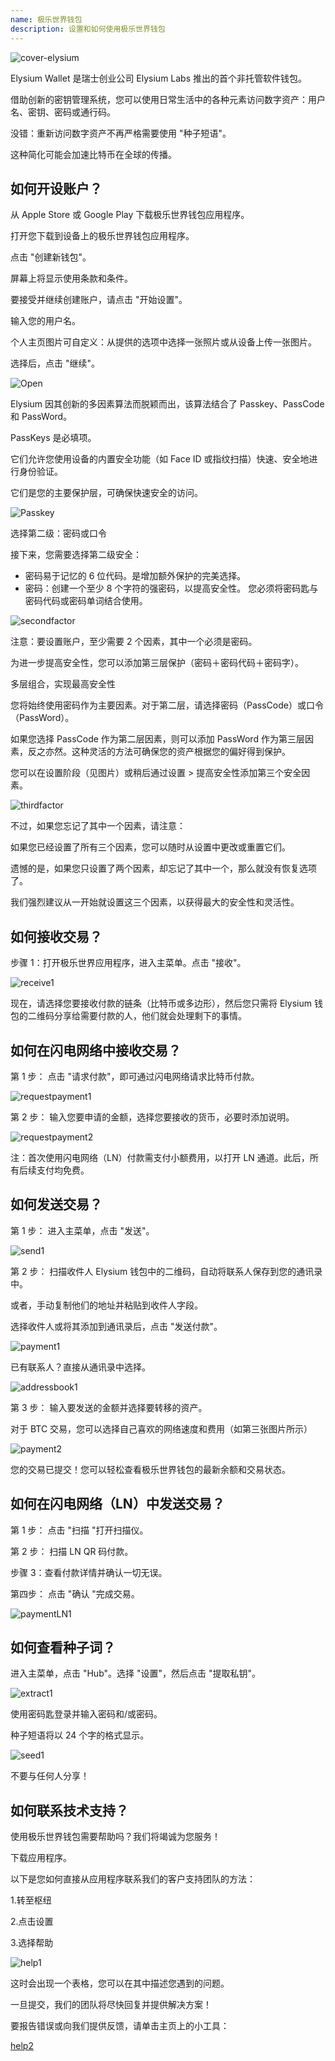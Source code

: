 ```yaml
---
name: 极乐世界钱包
description: 设置和如何使用极乐世界钱包
---
```

![cover-elysium](assets/cover.webp)

Elysium Wallet 是瑞士创业公司 Elysium Labs 推出的首个非托管软件钱包。

借助创新的密钥管理系统，您可以使用日常生活中的各种元素访问数字资产：用户名、密钥、密码或通行码。

没错：重新访问数字资产不再严格需要使用 "种子短语"。

这种简化可能会加速比特币在全球的传播。

## 如何开设账户？

从 Apple Store 或 Google Play 下载极乐世界钱包应用程序。

打开您下载到设备上的极乐世界钱包应用程序。

点击 "创建新钱包"。

屏幕上将显示使用条款和条件。

要接受并继续创建账户，请点击 "开始设置"。

输入您的用户名。

个人主页图片可自定义：从提供的选项中选择一张照片或从设备上传一张图片。

选择后，点击 "继续"。

![Open](assets/open.webp)

Elysium 因其创新的多因素算法而脱颖而出，该算法结合了 Passkey、PassCode 和 PassWord。

PassKeys 是必填项。

它们允许您使用设备的内置安全功能（如 Face ID 或指纹扫描）快速、安全地进行身份验证。

它们是您的主要保护层，可确保快速安全的访问。

![Passkey](assets/passkey.webp)

选择第二级：密码或口令

接下来，您需要选择第二级安全：

- 密码易于记忆的 6 位代码。是增加额外保护的完美选择。
- 密码：创建一个至少 8 个字符的强密码，以提高安全性。
您必须将密码匙与密码代码或密码单词结合使用。

![secondfactor](assets/secondfactor.webp)

注意：要设置账户，至少需要 2 个因素，其中一个必须是密码。

为进一步提高安全性，您可以添加第三层保护（密码＋密码代码＋密码字）。

多层组合，实现最高安全性

您将始终使用密码作为主要因素。对于第二层，请选择密码（PassCode）或口令（PassWord）。

如果您选择 PassCode 作为第二层因素，则可以添加 PassWord 作为第三层因素，反之亦然。这种灵活的方法可确保您的资产根据您的偏好得到保护。

您可以在设置阶段（见图片）或稍后通过设置 > 提高安全性添加第三个安全因素。

![thirdfactor](assets/thirdfactor.webp)

不过，如果您忘记了其中一个因素，请注意：

如果您已经设置了所有三个因素，您可以随时从设置中更改或重置它们。

遗憾的是，如果您只设置了两个因素，却忘记了其中一个，那么就没有恢复选项了。

我们强烈建议从一开始就设置这三个因素，以获得最大的安全性和灵活性。

## 如何接收交易？

步骤 1：打开极乐世界应用程序，进入主菜单。点击 "接收"。

![receive1](assets/receive1.webp)

现在，请选择您要接收付款的链条（比特币或多边形），然后您只需将 Elysium 钱包的二维码分享给需要付款的人，他们就会处理剩下的事情。

## 如何在闪电网络中接收交易？

第 1 步： 点击 "请求付款"，即可通过闪电网络请求比特币付款。

![requestpayment1](asset/requestpayment1)

第 2 步： 输入您要申请的金额，选择您要接收的货币，必要时添加说明。

![requestpayment2](asset/requestpayment2)

注：首次使用闪电网络（LN）付款需支付小额费用，以打开 LN 通道。此后，所有后续支付均免费。

## 如何发送交易？

第 1 步： 进入主菜单，点击 "发送"。

![send1](assets/send1.webp)

第 2 步： 扫描收件人 Elysium 钱包中的二维码，自动将联系人保存到您的通讯录中。

或者，手动复制他们的地址并粘贴到收件人字段。

选择收件人或将其添加到通讯录后，点击 "发送付款"。

![payment1](assets/payment1.webp)

已有联系人？直接从通讯录中选择。

![addressbook1](assets/addressbook1.webp)

第 3 步： 输入要发送的金额并选择要转移的资产。

对于 BTC 交易，您可以选择自己喜欢的网络速度和费用（如第三张图片所示）

![payment2](assets/payment2.webp)

您的交易已提交！您可以轻松查看极乐世界钱包的最新余额和交易状态。

## 如何在闪电网络（LN）中发送交易？

第 1 步： 点击 "扫描 "打开扫描仪。

第 2 步： 扫描 LN QR 码付款。

步骤 3：查看付款详情并确认一切无误。

第四步： 点击 "确认 "完成交易。

![paymentLN1](assets/paymentLN1.webp)

## 如何查看种子词？

进入主菜单，点击 "Hub"。选择 "设置"，然后点击 "提取私钥"。

![extract1](assets/extract1.webp)

使用密码匙登录并输入密码和/或密码。

种子短语将以 24 个字的格式显示。

![seed1](assets/seed1.webp)

不要与任何人分享！

## 如何联系技术支持？

使用极乐世界钱包需要帮助吗？我们将竭诚为您服务！

下载应用程序。

以下是您如何直接从应用程序联系我们的客户支持团队的方法：

1.转至枢纽

2.点击设置

3.选择帮助

![help1](assets/help1.webp)

这时会出现一个表格，您可以在其中描述您遇到的问题。

一旦提交，我们的团队将尽快回复并提供解决方案！

要报告错误或向我们提供反馈，请单击主页上的小工具：

[help2](assets/help2.webp)